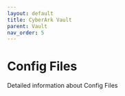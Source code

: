 ```yaml
---
layout: default
title: CyberArk Vault
parent: Vault
nav_order: 5
---
```

# Config Files

Detailed information about Config Files